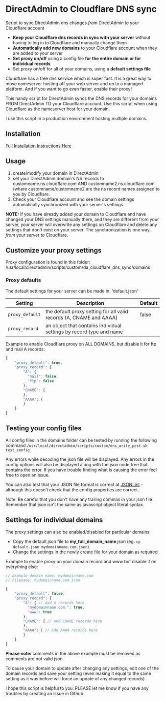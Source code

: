 # DirectAdmin to Cloudflare DNS sync

Script to sync DirectAdmin dns changes *from* DirectAdmin *to* your Cloudflare account


* **Keep your Cloudflare dns records in sync with your server** without having to log in to Cloudflare and manually change them
* **Automatically add new domains** to your Cloudflare account when they are added to your server
* **Set proxy on/off** using a config file **for the entire domain or for individual records**
* Set proxy on/off for all of your domains, using a **default settings file**

Cloudflare has a free dns service which is super fast. It is a great way to move nameserver hosting off your web server and on to a managed platform. And if you want to go even faster, enable their proxy!

This handy script for DirectAdmin syncs the DNS records for your domains FROM DirectAdmin TO your Cloudflare account. Use this script when using Cloudflare as the nameserver host for your domain. 

I use this script in a production environment hosting multiple domains.

## Installation

[Full Installation Instructions Here](./INSTALL.md)

## Usage

1. create/modify your domain in DirectAdmin
2. set your DirectAdmin domain's NS records to customname.ns.cloudflare.com AND customname2.ns.cloudflare.com (where customname/customname2 are the ns record names assigned to you by Cloudflare.
3. Check your Cloudflare account and see the domain settings automatically synchronized with your server's settings.

**NOTE:** If you have already added your domain to Cloudflare and have changed your DNS settings manually there, and they are different from your server, your server will overwrite any settings on Cloudflare and delete any settings that don't exist on your server. The synchronization is one way, *from* your server *to* Cloudflare.

## Customize your proxy settings

Proxy configuration is found in this folder: /usr/local/directadmin/scripts/custom/da_cloudflare_dns_sync/domains

### Proxy defaults

The default settings for your server can be made in: 'default.json'

| Setting | Description | Default |
|---|---|---|
| ```proxy_default``` | the default proxy setting for all valid records (A, CNAME and AAAA) | false |
| ```proxy_record``` | an object that contains individual settings by record type and name | |

Example to enable Cloudflare proxy on ALL DOMAINS, but disable it for ftp and mail A records:

```js
{
    "proxy_default": true,
    "proxy_record": {
        "A": {
          "mail": false,
          "ftp": false
        },
        "CNAME": {
        },
        "AAAA": {
        }
    }
}
```

## Testing your config files

All config files in the domains folder can be tested by running the following command ```/usr/local/directadmin/scripts/custom/dns_write_post.sh test_config```

Any errors while decoding the json file will be displayed.  Any errors in the config options will also be displayed along with the json node tree that contains the error. If you have trouble finding what is causing the error feel free to open an issue.

You can also test that your JSON file format is correct at [JSONLint](https://jsonlint.com/) - although this doesn't check that the config properties are correct. 

Note: Be careful that you don't have any trailing commas in your json file. Remember that json isn't the same as javascript object literal syntax.

## Settings for individual domains

The proxy settings can also be enabled/disabled for particular domains

* Copy the default.json file to **my_full_domain_name**.json (eg. ```cp default.json mydomainname.com.json```)
* Change the settings in the newly create file for your domain as required

Example to enable proxy on your domain record and www but disable it on everything else:

```js
// Example domain name: mydomainname.com
// Filename: mydomainname.com.json

{
    "proxy_default": false,
    "proxy_record": {
        "A": { // Add A records here
          "mydomainname.com.": true,
          "www": true
        },
        "CNAME": { // Add CNAME records here
        },
        "AAAA": { // Add AAAA records here
        }
    }
}
```

**Please note:** comments in the above example must be removed as comments are not valid json.

To cause your domain to update after changing any settings, edit one of the domain records and save your setting (even making it equal to the same setting as it was before will force an update of any changed records).

I hope this script is helpful to you. PLEASE let me know if you have any troubles by creating an issue in Github.

